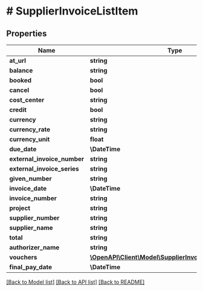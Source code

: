 # # SupplierInvoiceListItem

## Properties

Name | Type | Description | Notes
------------ | ------------- | ------------- | -------------
**at_url** | **string** |  | [optional]
**balance** | **string** |  | [optional]
**booked** | **bool** |  | [optional]
**cancel** | **bool** |  | [optional]
**cost_center** | **string** |  | [optional]
**credit** | **bool** |  | [optional]
**currency** | **string** |  | [optional]
**currency_rate** | **string** |  | [optional]
**currency_unit** | **float** |  | [optional]
**due_date** | **\DateTime** |  | [optional]
**external_invoice_number** | **string** |  | [optional]
**external_invoice_series** | **string** |  | [optional]
**given_number** | **string** |  | [optional]
**invoice_date** | **\DateTime** |  | [optional]
**invoice_number** | **string** |  | [optional]
**project** | **string** |  | [optional]
**supplier_number** | **string** |  |
**supplier_name** | **string** |  | [optional]
**total** | **string** |  | [optional]
**authorizer_name** | **string** |  | [optional]
**vouchers** | [**\OpenAPI\Client\Model\SupplierInvoiceListItemVoucher[]**](SupplierInvoiceListItemVoucher.md) |  | [optional]
**final_pay_date** | **\DateTime** |  | [optional]

[[Back to Model list]](../../README.md#models) [[Back to API list]](../../README.md#endpoints) [[Back to README]](../../README.md)
